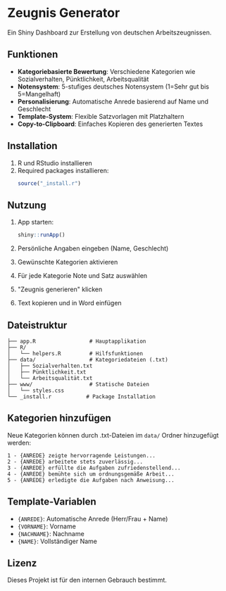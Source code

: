 # Zeugnis Generator

Ein Shiny Dashboard zur Erstellung von deutschen Arbeitszeugnissen.

## Funktionen

- **Kategoriebasierte Bewertung**: Verschiedene Kategorien wie Sozialverhalten, Pünktlichkeit, Arbeitsqualität
- **Notensystem**: 5-stufiges deutsches Notensystem (1=Sehr gut bis 5=Mangelhaft)
- **Personalisierung**: Automatische Anrede basierend auf Name und Geschlecht
- **Template-System**: Flexible Satzvorlagen mit Platzhaltern
- **Copy-to-Clipboard**: Einfaches Kopieren des generierten Textes

## Installation

1. R und RStudio installieren
2. Required packages installieren:
   ```r
   source("_install.r")
   ```

## Nutzung

1. App starten:

   ```r
   shiny::runApp()
   ```

2. Persönliche Angaben eingeben (Name, Geschlecht)
3. Gewünschte Kategorien aktivieren
4. Für jede Kategorie Note und Satz auswählen
5. "Zeugnis generieren" klicken
6. Text kopieren und in Word einfügen

## Dateistruktur

```
├── app.R                 # Hauptapplikation
├── R/
│   └── helpers.R         # Hilfsfunktionen
├── data/                 # Kategoriedateien (.txt)
│   ├── Sozialverhalten.txt
│   ├── Pünktlichkeit.txt
│   └── Arbeitsqualität.txt
├── www/                  # Statische Dateien
│   └── styles.css
└── _install.r           # Package Installation
```

## Kategorien hinzufügen

Neue Kategorien können durch .txt-Dateien im `data/` Ordner hinzugefügt werden:

```
1 - {ANREDE} zeigte hervorragende Leistungen...
2 - {ANREDE} arbeitete stets zuverlässig...
3 - {ANREDE} erfüllte die Aufgaben zufriedenstellend...
4 - {ANREDE} bemühte sich um ordnungsgemäße Arbeit...
5 - {ANREDE} erledigte die Aufgaben nach Anweisung...
```

## Template-Variablen

- `{ANREDE}`: Automatische Anrede (Herr/Frau + Name)
- `{VORNAME}`: Vorname
- `{NACHNAME}`: Nachname
- `{NAME}`: Vollständiger Name

## Lizenz

Dieses Projekt ist für den internen Gebrauch bestimmt.
